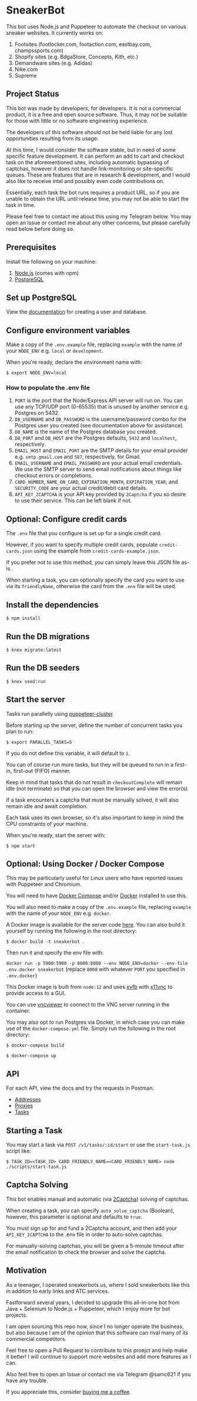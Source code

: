 # SneakerBot

This bot uses Node.js and Puppeteer to automate the checkout on various sneaker websites. It currently works on:

1. Footsites (footlocker.com, footaction.com, eastbay.com, champssports.com)
2. Shopify sites (e.g. BdgaStore, Concepts, Kith, etc.)
3. Demandware sites (e.g. Adidas)
4. Nike.com
5. Supreme

## Project Status

This bot was made by developers, for developers. It is not a commercial product, it is a free and open source software. Thus, it may not be suitable for those with little or no software engineering experience.

The developers of this software should not be held liable for any lost opportunities resulting from its usage.

At this time, I would consider the software stable, but in need of some specific feature development. It can perform an add to cart and checkout task on the aforementioned sites, including automatic bypassing of captchas, however it does not handle link-monitoring or site-specific queues. These are features that are in research & development, and I would also like to receive intel and possibly even code contributions on.

Essentially, each task the bot runs requires a product URL, so if you are unable to obtain the URL until release time, you may not be able to start the task in time.

Please feel free to contact me about this using my Telegram below. You may open an Issue or contact me about any other concerns, but please carefully read below before doing so.

## Prerequisites

Install the following on your machine:

1. [Node.js](https://nodejs.org/en/download/) (comes with npm)
2. [PostgreSQL](https://www.postgresql.org/download/)

## Set up PostgreSQL

View the [documentation](https://www.postgresql.org/docs/9.0/sql-createdatabase.html) for creating a user and database.

## Configure environment variables

Make a copy of the `.env.example` file, replacing `example` with the name of your `NODE_ENV` e.g. `local` or `development`.

When you're ready, declare the environment name with:

`$ export NODE_ENV=local`

### How to populate the .env file

1. `PORT` is the port that the Node/Express API server will run on. You can use any TCP/UDP port (0-65535) that is unused by another service e.g. Postgres on 5432.
2. `DB_USERNAME` and `DB_PASSWORD` is the username/password combo for the Postgres user you created (see documentation above for assistance).
3. `DB_NAME` is the name of the Postgres database you created.
4. `DB_PORT` and `DB_HOST` are the Postgres defaults, `5432` and `localhost`, respectively.
5. `EMAIL_HOST` and `EMAIL_PORT` are the SMTP details for your email provider e.g. `smtp.gmail.com` and `587`, respectively, for Gmail.
6. `EMAIL_USERNAME` and `EMAIL_PASSWORD` are your actual email credentials. We use the SMTP server to send email notifications about things like checkout errors or completions.
7. `CARD_NUMBER`, `NAME_ON_CARD`, `EXPIRATION_MONTH`, `EXPIRATION_YEAR`, and `SECURITY_CODE` are your actual credit/debit card details.
8. `API_KEY_2CAPTCHA` is your API key provided by `2Captcha` if you so desire to use their service. This can be left blank if not.

## Optional: Configure credit cards

The `.env` file that you configure is set up for a single credit card.

However, if you want to specify multiple credit cards, populate `credit-cards.json` using the example from `credit-cards-example.json`.

If you prefer not to use this method, you can simply leave this JSON file as-is.

When starting a task, you can optionally specify the card you want to use via its `friendlyName`, otherwise the card from the `.env` file will be used.

## Install the dependencies

`$ npm install`

## Run the DB migrations

`$ knex migrate:latest`

## Run the DB seeders

`$ knex seed:run`

## Start the server

Tasks run parallelly using [puppeteer-cluster](https://github.com/thomasdondorf/puppeteer-cluster).

Before starting up the server, define the number of concurrent tasks you plan to run:

`$ export PARALLEL_TASKS=5`

If you do not define this variable, it will default to `1`.

You can of course run more tasks, but they will be queued to run in a first-in, first-out (FIFO) manner.

Keep in mind that tasks that do not result in `checkoutComplete` will remain idle (not terminate) so that you can open the browser and view the error(s).

If a task encounters a captcha that must be manually solved, it will also remain idle and await completion.

Each task uses its own browser, so it's also important to keep in mind the CPU constraints of your machine.

When you're ready, start the server with:

`$ npm start`

## Optional: Using Docker / Docker Compose

This may be particularly useful for Linux users who have reported issues with Puppeteer and Chromium.

You will need to have [Docker Compose](https://docs.docker.com/compose/install/) and/or [Docker](https://docs.docker.com/get-docker/) installed to use this.

You will also need to make a copy of the `.env.example` file, replacing `example` with the name of your `NODE_ENV` e.g. `docker`.

A Docker image is available for the server code [here](https://hub.docker.com/repository/docker/samc621/sneakerbot). You can also build it yourself by running the following in the root directory:

`$ docker build -t sneakerbot .`

Then run it and specify the env file with:

`docker run -p 5900:5900 -p 8000:8000 --env NODE_ENV=docker --env-file .env.docker sneakerbot` (replace `8000` with whatever `PORT` you specified in `.env.docker`)

This Docker image is built from `node:12` and uses [xvfb](https://www.x.org/releases/X11R7.6/doc/man/man1/Xvfb.1.xhtml) with [x11vnc](https://github.com/LibVNC/x11vnc) to provide access to a GUI.

You can use [vncviewer](https://www.realvnc.com/en/connect/download/viewer/) to connect to the VNC server running in the container.

You may also opt to run Postgres via Docker, in which case you can make use of the `docker-compose.yml` file. Simply run the following in the root directory:

`$ docker-compose build`

`$ docker-compose up`

## API

For each API, view the docs and try the requests in Postman.

- [Addresses](https://documenter.getpostman.com/view/5027621/TVt2c3ef)
- [Proxies](https://documenter.getpostman.com/view/5027621/TVt2c3ee)
- [Tasks](https://documenter.getpostman.com/view/5027621/TVt2c3ed)

## Starting a Task

You may start a task via `POST /v1/tasks/:id/start` or use the `start-task.js` script like:

`$ TASK_ID=<TASK_ID> CARD_FRIENDLY_NAME=<CARD_FRIENDLY_NAME> node ./scripts/start-task.js`

## Captcha Solving

This bot enables manual and automatic (via [2Captcha](https://2captcha.com)) solving of captchas.

When creating a task, you can specify `auto_solve_captcha` (Boolean), however, this parameter is optional and defaults to `true`.

You must sign up for and fund a 2Captcha account, and then add your `API_KEY_2CAPTCHA` to the .env file in order to auto-solve captchas.

For manually-solving captchas, you will be given a 5-minute timeout after the email notification to check the browser and solve the captcha.

## Motivation

As a teenager, I operated sneakerbots.us, where I sold sneakerbots like this in addition to early links and ATC services.

Fastforward several years, I decided to upgrade this all-in-one bot from Java + Selenium to Node.js + Puppeteer, which I enjoy more for bot projects.

I am open sourcing this repo now, since I no longer operate the business, but also because I am of the opinion that this software can rival many of its commercial competitors.

Feel free to open a Pull Request to contribute to this proejct and help make it better! I will continue to support more websites and add more features as I can.

Also feel free to open an Issue or contact me via Telegram @samc621 if you have any trouble.

If you appreciate this, consider [buying me a coffee](https://www.buymeacoffee.com/samc621).
